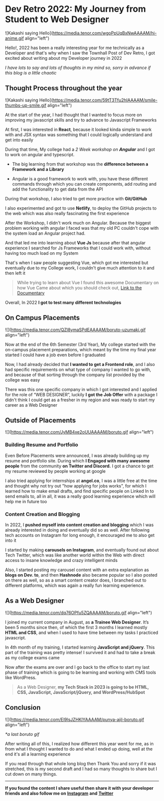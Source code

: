 # Dev Retro 2022: My Journey from Student to Web Designer

![Kakashi saying Hello](https://media.tenor.com/wgoPpUqBxNwAAAAM/hi-anime.gif align="left")

Hello!, 2022 has been a really interesting year for me technically as a Developer and that's why when I saw the Townhall Post of Dev Retro, I got excited about writing about my Developer journey in 2022

*I have lots to say and lots of thoughts in my mind so, sorry in advance if this blog is a little chaotic*

## Thought Process throughout the year

![Kakashi saying Hello](https://media.tenor.com/59tT3Tfu2hIAAAAM/smile-thumbs-up-smile.gif align="left")

At the start of the year, I had thought that I wanted to focus more on improving my javascript skills and try to advance to Javascript Frameworks

At first, I was interested in **React**, because it looked kinda simple to work with and JSX syntax was something that I could logically understand and get into easily

During that time, My college had a *2 Week workshop on* ***Angular*** and I got to work on angular and typescript.

*   The big learning from that workshop was the **difference between a Framework and a Library**
    
*   Angular is a good framework to work with, you have these different commands through which you can create components, add routing and add the functionality to get data from the API
    

During that workshop, I also tried to get more practice with **Git/GitHub**

I also experimented and got to use **Netlify**, to deploy the GitHub projects to the web which was also really fascinating the first experience

After the Workshop, I didn't work much on Angular. Because the biggest problem working with angular I faced was that my old PC couldn't cope with the system load an Angular project had.

And that led me into learning about **Vue Js** because after that angular experience I searched for Js Frameworks that I could work with, without having too much load on my System

That's when I saw people suggesting Vue, which got me interested but eventually due to my College work, I couldn't give much attention to it and then left it

> While trying to learn about Vue I found this awesome Documentary on how Vue Came about which you should check out, [Link to the Documentary](https://www.youtube.com/watch?v=OrxmtDw4pVI&t=1653s)

Overall, In 2022 **I got to test many different technologies**

## On Campus Placements

![](https://media.tenor.com/QZl8ymaSPdEAAAAM/boruto-uzumaki.gif align="left")

Now at the end of the 6th Semester (3rd Year), My college started with the on-campus placement preparations, which meant by the time my final year started I could have a job even before I graduated

Now, I had already decided that **I wanted to get a Frontend role**, and I also had specific requirements on what type of company I wanted to go with, and because of that sorting through the company list provided by the college was easy

There was this one specific company in which I got interested and I applied for the role of “WEB DESIGNER”, luckily **I** **got the Job Offer** with a package I didn't think I could get as a fresher in my region and was ready to start my career as a Web Designer

## Outside of Placements

![](https://media.tenor.com/JyMB4xe2oUUAAAAM/boruto.gif align="left")

### Building Resume and Portfolio

Even Before Placements were announced, I was already building up my resume and portfolio site. During which **I Engaged with many awesome people** from the community **on Twitter and Discord.** I got a chance to get my resume reviewed by people working at google

I also tried applying for internships at **angel.co**, I was a little free at the time and thought why not try out "how applying for jobs works", for which I learned how to make email drafts, and find specific people on Linked In to send emails to, all in all, it was a really good learning experience which will help me in future too

### Content Creation and Blogging

In 2022, I **pushed myself into content creation and blogging** which I was already interested in doing and eventually did so as well. After following tech accounts on Instagram for long enough, it encouraged me to also get into it

I started by making **carousels on Instagram**, and eventually found out about Tech Twitter, which was like another world within the Web with direct access to insane knowledge and crazy intelligent minds

Also, I started posting my carousel content with an extra explanation as **blogs on Dev. to**, and then **Hashnode** also became popular so I also posted on there as well, so as a smart content creator does, I branched out to different platforms, which was again a really fun learning experience.

## As a Web Designer

![](https://media.tenor.com/dq76OPfu5ZQAAAAM/boruto.gif align="left")

I joined my current company in August, as **a Trainee Web Designer**. It’s been 5 months since then, of which the first 3 months I learned mostly **HTML and CSS**, and when I used to have time between my tasks I practiced javascript.

In 4th month of my training, I started learning **JavaScript and jQuery**. This part of the training was pretty intense! I survived it and had to take a break as my college exams came

Now after the exams are over and I go back to the office to start my last phase of training which is going to be learning and working with CMS tools like WordPress.

> As a Web Designer, **my Tech Stack in 2023 is going to be HTML, CSS, JavaScript, JavaScript/jQuery, and WordPress/HubSpot**

## Conclusion

![](https://media.tenor.com/El9lsJZHKlYAAAAM/punya-ajil-boruto.gif align="left")

*\*a last boruto gif*

After writing all of this, I realized how different this year went for me, as in from what I thought I wanted to do and what I ended up doing, well at the end it's all a learning experience

If you read through that whole long blog then Thank You and sorry if it was stretched, this is my second draft and I had so many thoughts to share but I cut down on many things.

* * *

**If you found the content I share useful then share it with your developer friends and also follow me on** [**Instagram**](https://www.instagram.com/gaurav_vaala/) **and** [**Twitter**](https://twitter.com/gaurav_vaala)
